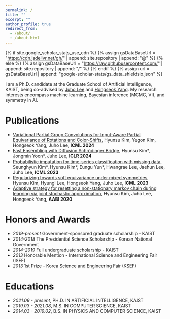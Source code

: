 ```yaml
---
permalink: /
title: ""
excerpt: ""
author_profile: true
redirect_from: 
  - /about/
  - /about.html
---
```


{% if site.google_scholar_stats_use_cdn %}
{% assign gsDataBaseUrl = "https://cdn.jsdelivr.net/gh/" | append: site.repository | append: "@" %}
{% else %}
{% assign gsDataBaseUrl = "https://raw.githubusercontent.com/" | append: site.repository | append: "/" %}
{% endif %}
{% assign url = gsDataBaseUrl | append: "google-scholar-stats/gs_data_shieldsio.json" %}

<span class='anchor' id='about-me'></span>

I am a Ph.D. candidate at the Graduate School of Artificial Intelligence, KAIST, being co-advised by [Juho Lee](https://juho-lee.github.io/) and [Hongseok Yang](https://sites.google.com/view/hongseokyang/home). My research interests encompass machine learning, Bayesian inference (MCMC, VI), and symmetry in AI.

# Publications 

- [Variational Partial Group Convolutions for Input-Aware Partial Equivariance of Rotations and Color-Shifts](https://icml.cc/Conferences/2024), Hyunsu Kim, Yegon Kim, Hongseok Yang, Juho Lee, **ICML 2024**
- [Fast Ensembling with Diffusion Schrödinger Bridge](https://arxiv.org/abs/2404.15814), Hyunsu Kim\*, Jongmin Yoon\*, Juho Lee, **ICLR 2024**
- [Probabilistic imputation for time-series classification with missing data](https://arxiv.org/abs/2308.06738), Seunghyun Kim\*, Hyunsu Kim\*, Eungu Yun\*, Hwangrae Lee, Jaehun Lee, Juho Lee, **ICML 2023**
- [Regularizing towards soft equivariance under mixed symmetries](https://arxiv.org/abs/2306.00356), Hyunsu Kim, Hyungi Lee, Hongseok Yang, Juho Lee, **ICML 2023**
- [Adaptive strategy for resetting a non-stationary markov chain during learning via joint stochastic approximation](https://openreview.net/pdf?id=fuHh4CC3-5Z), Hyunsu Kim, Juho Lee, Hongseok Yang, **AABI 2020**

# Honors and Awards
- *2019-present* Government-sponsored graduate scholarship - KAIST
- *2014-2018* The Presidential Science Scholarship - Korean National Government
- *2014-2019* Full undergraduate scholarship - KAIST
- *2013* Honorable Mention - International Science and Engineering Fair (ISEF)
- *2013* 1st Prize - Korea Science and Engineering Fair (KSEF) 

# Educations
- *2021.09 - present*, PH.D. IN ARTIFICIAL INTELLIGENCE, KAIST
- *2019.03 - 2021.08*, M.S. IN COMPUTER SCIENCE, KAIST
- *2014.03 - 2019.02*, B.S. IN PHYSICS AND COMPUTER SCIENCE, KAIST
